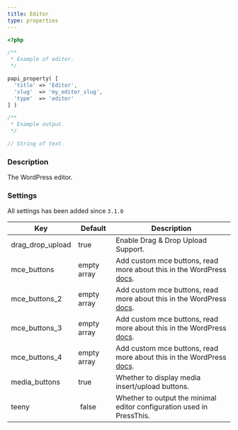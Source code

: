 ```yaml
---
title: Editor
type: properties
---
```


```php
<?php

/**
 * Example of editor.
 */

papi_property( [
  'title' => 'Editor',
  'slug'  => 'my_editor_slug',
  'type'  => 'editor'
] )

/**
 * Example output.
 */

// String of text.
```

### Description

The WordPress editor.

### Settings

All settings has been added since `3.1.0`

Key              | Default     | Description
-----------------|-------------|------------------------------------------------------------
drag_drop_upload | true        | Enable Drag & Drop Upload Support.
mce_buttons      | empty array | Add custom mce buttons, read more about this in the WordPress [docs](https://codex.wordpress.org/TinyMCE_Custom_Buttons).
mce_buttons_2    | empty array | Add custom mce buttons, read more about this in the WordPress [docs](https://codex.wordpress.org/TinyMCE_Custom_Buttons).
mce_buttons_3    | empty array | Add custom mce buttons, read more about this in the WordPress [docs](https://codex.wordpress.org/TinyMCE_Custom_Buttons).
mce_buttons_4    | empty array | Add custom mce buttons, read more about this in the WordPress [docs](https://codex.wordpress.org/TinyMCE_Custom_Buttons).
media_buttons    | true        | Whether to display media insert/upload buttons.
teeny            | false       | Whether to output the minimal editor configuration used in PressThis.
